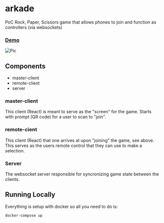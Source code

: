 # arkade
PoC Rock, Paper, Scissors game that allows phones to join and function as controllers (via websockets)

### [Demo](https://s3.amazonaws.com/www.jdhayford.io/videos/quick-demo.mp4)

![Pic](https://s3.amazonaws.com/www.jdhayford.io/images/arkade-shot.png)

## Components
- master-client
- remote-client
- server

### master-client
This client (React) is meant to serve as the "screen" for the game. Starts with prompt (QR code) for a user to scan to "join".

### remote-cient
This client (React) that one arrives at upon "joining" the game, see above. This serves as the users remote control that they can use to make a selection.

### Server
The websocket server responsible for syncronizing game state between the clients.

## Running Locally

Everything is setup with docker so all you need to do is:

```
docker-compose up
```
